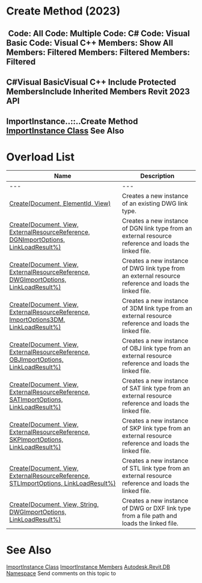 # Create Method (2023)

﻿
 Code: All Code: Multiple Code: C# Code: Visual Basic Code: Visual C++  Members: Show All Members: Filtered Members: Filtered Members: Filtered   
---  
C#Visual BasicVisual C++
Include Protected MembersInclude Inherited Members
Revit 2023 API  
---  
ImportInstance..::..Create Method   
[ImportInstance Class](85b534b8-dd6c-bc13-7c46-c803c83481e4.md "ImportInstance Class") See Also  
---  
# Overload List
| Name | Description |
| --- | --- |
| --- | --- | --- |
| [Create(Document, ElementId, View)](272fbd90-bc15-991a-894e-c52d46613719.md "Create Method \(Document, ElementId, View\)") | Creates a new instance of an existing DWG link type. |
| [Create(Document, View, ExternalResourceReference, DGNImportOptions, LinkLoadResult%)](ca1f1cab-fe22-7171-0ed2-4d1f8f0b9d3d.md "Create Method \(Document, View, ExternalResourceReference, DGNImportOptions, LinkLoadResult\)") | Creates a new instance of DGN link type from an external resource reference and loads the linked file. |
| [Create(Document, View, ExternalResourceReference, DWGImportOptions, LinkLoadResult%)](64091c82-e7fe-ca69-7b08-f2df3d47e170.md "Create Method \(Document, View, ExternalResourceReference, DWGImportOptions, LinkLoadResult\)") | Creates a new instance of DWG link type from an external resource reference and loads the linked file. |
| [Create(Document, View, ExternalResourceReference, ImportOptions3DM, LinkLoadResult%)](9f865136-661b-fa8f-0075-5dc009c49a72.md "Create Method \(Document, View, ExternalResourceReference, ImportOptions3DM, LinkLoadResult\)") | Creates a new instance of 3DM link type from an external resource reference and loads the linked file. |
| [Create(Document, View, ExternalResourceReference, OBJImportOptions, LinkLoadResult%)](1d3bc841-087f-0b7a-458f-802153229f60.md "Create Method \(Document, View, ExternalResourceReference, OBJImportOptions, LinkLoadResult\)") | Creates a new instance of OBJ link type from an external resource reference and loads the linked file. |
| [Create(Document, View, ExternalResourceReference, SATImportOptions, LinkLoadResult%)](c8186d19-7c97-d4f9-972f-29c37a44c0a4.md "Create Method \(Document, View, ExternalResourceReference, SATImportOptions, LinkLoadResult\)") | Creates a new instance of SAT link type from an external resource reference and loads the linked file. |
| [Create(Document, View, ExternalResourceReference, SKPImportOptions, LinkLoadResult%)](08d45da9-2535-6486-06b5-c74aaed30fcd.md "Create Method \(Document, View, ExternalResourceReference, SKPImportOptions, LinkLoadResult\)") | Creates a new instance of SKP link type from an external resource reference and loads the linked file. |
| [Create(Document, View, ExternalResourceReference, STLImportOptions, LinkLoadResult%)](f80fa638-1c8d-a296-c3bd-a605e426c96e.md "Create Method \(Document, View, ExternalResourceReference, STLImportOptions, LinkLoadResult\)") | Creates a new instance of STL link type from an external resource reference and loads the linked file. |
| [Create(Document, View, String, DWGImportOptions, LinkLoadResult%)](e0fa547e-65ad-7c72-30c0-2592d181811e.md "Create Method \(Document, View, String, DWGImportOptions, LinkLoadResult\)") | Creates a new instance of DWG or DXF link type from a file path and loads the linked file. |

# See Also
[ImportInstance Class](85b534b8-dd6c-bc13-7c46-c803c83481e4.md "ImportInstance Class")
[ImportInstance Members](fcedeca0-0e52-6a5f-b716-1d92c0fbac62.md "ImportInstance Members")
[Autodesk.Revit.DB Namespace](87546ba7-461b-c646-cbb1-2cb8f5bff8b2.md "Autodesk.Revit.DB Namespace")
Send comments on this topic to 